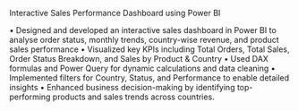 Interactive Sales Performance Dashboard using Power BI

•	Designed and developed an interactive sales dashboard in Power BI to analyse order status, monthly trends, country-wise revenue, and product sales performance
•	Visualized key KPIs including Total Orders, Total Sales, Order Status Breakdown, and Sales by Product & Country
•	Used DAX formulas and Power Query for dynamic calculations and data cleaning
•	Implemented filters for Country, Status, and Performance to enable detailed insights
•	Enhanced business decision-making by identifying top-performing products and sales trends across countries.
